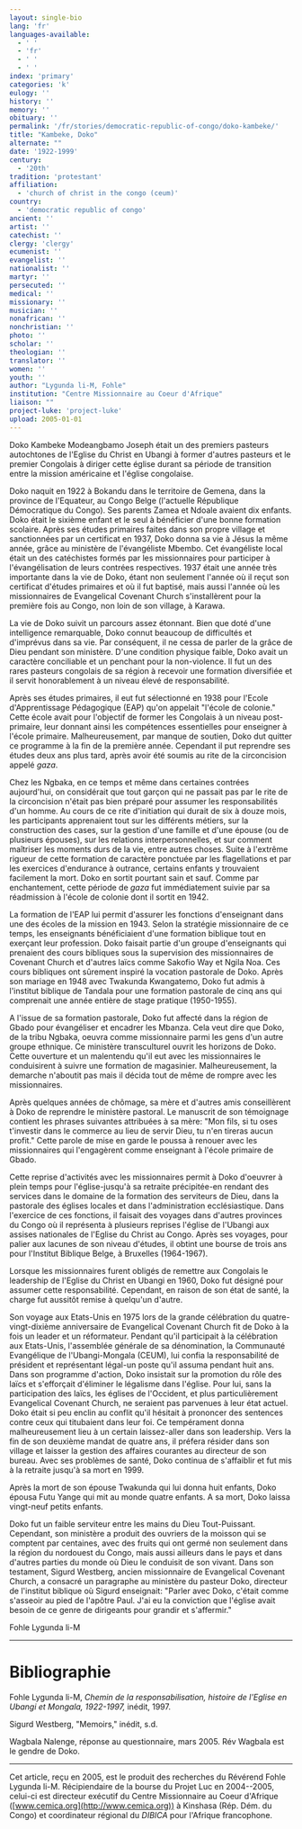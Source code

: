 ```yaml
---
layout: single-bio
lang: 'fr'
languages-available:
  - ' '
  - 'fr'
  - ' '
  - ' '
index: 'primary'
categories: 'k'
eulogy: ''
history: ''
memory: ''
obituary: ''
permalink: '/fr/stories/democratic-republic-of-congo/doko-kambeke/'
title: "Kambeke, Doko"
alternate: ""
date: '1922-1999'
century:
  - '20th'
tradition: 'protestant'
affiliation:
  - 'church of christ in the congo (ceum)'
country:
  - 'democratic republic of congo'
ancient: ''
artist: ''
catechist: ''
clergy: 'clergy'
ecumenist: ''
evangelist: ''
nationalist: ''
martyr: ''
persecuted: ''
medical: ''
missionary: ''
musician: ''
nonafrican: ''
nonchristian: ''
photo: ''
scholar: ''
theologian: ''
translator: ''
women: ''
youth: ''
author: "Lygunda li-M, Fohle"
institution: "Centre Missionnaire au Coeur d'Afrique"
liaison: ""
project-luke: 'project-luke'
upload: 2005-01-01
---
```




Doko Kambeke Modeangbamo Joseph était un des premiers pasteurs autochtones de l'Eglise du Christ en Ubangi à former d'autres pasteurs et le premier Congolais à diriger cette église durant sa période de transition entre la mission américaine et l'église congolaise.

Doko naquit en 1922 à Bokandu dans le territoire de Gemena, dans la province de l'Equateur, au Congo Belge (l'actuelle République Démocratique du Congo). Ses parents Zamea et Ndoale avaient dix enfants. Doko était le sixième enfant et le seul à bénéficier d'une bonne formation scolaire. Après ses études primaires faites dans son propre village et sanctionnées par un certificat en 1937, Doko donna sa vie à Jésus la même année, grâce au ministère de l'évangéliste Mbembo. Cet évangéliste local était un des catéchistes formés par les missionnaires pour participer à l'évangélisation de leurs contrées respectives. 1937 était une année très importante dans la vie de Doko, étant non seulement l'année où il reçut son certificat d'études primaires et où il fut baptisé, mais aussi l'année où les missionnaires de Evangelical Covenant Church s'installèrent pour la première fois au Congo, non loin de son village, à Karawa.

La vie de Doko suivit un parcours assez étonnant. Bien que doté d'une intelligence remarquable, Doko connut beaucoup de difficultés et d'imprévus dans sa vie. Par conséquent, il ne cessa de parler de la grâce de Dieu pendant son ministère. D'une condition physique faible, Doko avait un caractère conciliable et un penchant pour la non-violence. Il fut un des rares pasteurs congolais de sa région à recevoir une formation diversifiée et il servit honorablement à un niveau élevé de responsabilité.

Après ses études primaires, il eut fut sélectionné en 1938 pour l'Ecole d'Apprentissage Pédagogique (EAP) qu'on appelait "l'école de colonie." Cette école avait pour l'objectif de former les Congolais à un niveau post-primaire, leur donnant ainsi les compétences essentielles pour enseigner à l'école primaire. Malheureusement, par manque de soutien, Doko dut quitter ce programme à la fin de la première année. Cependant il put reprendre ses études deux ans plus tard, après avoir été soumis au rite de la circoncision appelé *gaza*.

Chez les Ngbaka, en ce temps et même dans certaines contrées aujourd'hui, on considérait que tout garçon qui ne passait pas par le rite de la circoncision n'était pas bien préparé pour assumer les responsabilités d'un homme. Au cours de ce rite d'initiation qui durait de six à douze mois, les participants apprenaient tout sur les différents métiers, sur la construction des cases, sur la gestion d'une famille et d'une épouse (ou de plusieurs épouses), sur les relations interpersonnelles, et sur comment maîtriser les moments durs de la vie, entre autres choses. Suite à l'extrême rigueur de cette formation de caractère ponctuée par les flagellations et par les exercices d'endurance à outrance, certains enfants y trouvaient facilement la mort. Doko en sortit pourtant sain et sauf. Comme par enchantement, cette période de *gaza* fut immédiatement suivie par sa réadmission à l'école de colonie dont il sortit en 1942.

La formation de l'EAP lui permit d'assurer les fonctions d'enseignant dans une des écoles de la mission en 1943. Selon la stratégie missionnaire de ce temps, les enseignants bénéficiaient d'une formation biblique tout en exerçant leur profession. Doko faisait partie d'un groupe d'enseignants qui prenaient des cours bibliques sous la supervision des missionnaires de Covenant Church et d'autres laïcs comme Sakofio Way et Ngila Noa. Ces cours bibliques ont sûrement inspiré la vocation pastorale de Doko. Après son mariage en 1948 avec Twakunda Kwangatemo, Doko fut admis à l'institut biblique de Tandala pour une formation pastorale de cinq ans qui comprenait une année entière de stage pratique (1950-1955).

A l'issue de sa formation pastorale, Doko fut affecté dans la région de Gbado pour évangéliser et encadrer les Mbanza. Cela veut dire que Doko, de la tribu Ngbaka, oeuvra comme missionnaire parmi les gens d'un autre groupe ethnique. Ce ministère transculturel ouvrit les horizons de Doko. Cette ouverture et un malentendu qu'il eut avec les missionnaires le conduisirent à suivre une formation de magasinier. Malheureusement, la demarche n'aboutit  pas mais il décida tout de même de rompre avec les missionnaires.

Après quelques années de chômage, sa mère et d'autres amis conseillèrent à Doko de reprendre le ministère pastoral. Le manuscrit de son témoignage contient les phrases suivantes attribuées à sa mère: "Mon fils, si tu oses t'investir dans le commerce au lieu de servir Dieu, tu n'en tireras aucun profit." Cette parole de mise en garde le poussa à renouer avec les missionnaires qui l'engagèrent comme enseignant à l'école primaire de Gbado.

Cette reprise d'activités avec les missionnaires permit à Doko d'oeuvrer à plein temps pour l'église-jusqu'à sa retraite précipitée-en rendant des services dans le domaine de la formation des serviteurs de Dieu, dans la pastorale des églises locales et dans l'administration ecclésiastique. Dans l'exercice de ces fonctions, il faisait des voyages dans d'autres provinces du Congo où il représenta à plusieurs reprises l'église de l'Ubangi aux assises nationales de l'Eglise du Christ au Congo. Après ses voyages, pour palier aux lacunes de son niveau d'études, il obtint une bourse de trois ans pour l'Institut Biblique Belge, à Bruxelles (1964-1967).

Lorsque les missionnaires furent obligés de remettre aux Congolais le leadership de l'Eglise du Christ en Ubangi en 1960, Doko fut désigné pour assumer cette responsabilité. Cependant, en raison de son état de santé, la charge fut aussitôt remise à quelqu'un d'autre.

Son voyage aux Etats-Unis en 1975 lors de la grande célébration du quatre-vingt-dixième anniversaire de Evangelical Covenant Church fit de Doko à la fois un leader et un réformateur. Pendant qu'il participait à la célébration aux Etats-Unis, l'assemblée générale de sa dénomination, la Communauté Evangélique de l'Ubangi-Mongala (CEUM), lui confia la responsabilité de président et représentant légal-un poste qu'il assuma pendant huit ans. Dans son programme d'action, Doko insistait sur la promotion du rôle des laïcs et s'efforçait d'éliminer le légalisme dans l'église. Pour lui, sans la participation des laïcs, les églises de l'Occident, et plus particulièrement Evangelical Covenant Church, ne seraient pas parvenues à leur état actuel. Doko était si peu enclin au conflit qu'il hésitait à prononcer des sentences contre ceux qui titubaient dans leur foi. Ce tempérament donna malheureusement lieu à un certain laissez-aller dans son leadership. Vers la fin de son deuxième mandat de quatre ans, il préfera résider dans son village et laisser la gestion des affaires courantes au directeur de son bureau. Avec ses problèmes de santé, Doko continua de s'affaiblir et fut mis à la retraite jusqu'à sa mort en 1999.

Après la mort de son épouse Twakunda qui lui donna huit enfants, Doko épousa Futu Yange qui mit au monde quatre enfants. A sa mort, Doko laissa vingt-neuf petits enfants.

Doko fut un faible serviteur entre les mains du Dieu Tout-Puissant. Cependant, son ministère a produit des ouvriers de la moisson qui se comptent par centaines, avec des fruits qui ont germé non seulement dans la région du nordouest du Congo, mais aussi ailleurs dans le pays et dans d'autres parties du monde où Dieu le conduisit de son vivant. Dans son testament, Sigurd Westberg, ancien missionnaire de Evangelical Covenant Church, a consacré un paragraphe au ministère du pasteur Doko, directeur de l'institut biblique où Sigurd enseignait: "Parler avec Doko, c'était comme s'asseoir au pied de l'apôtre Paul. J'ai eu la conviction que l'église avait besoin de ce genre de dirigeants pour grandir et s'affermir."

Fohle Lygunda li-M

---

# Bibliographie

Fohle Lygunda li-M, *Chemin de la responsabilisation, histoire de l'Eglise en Ubangi et Mongala, 1922-1997,* inédit, 1997.

Sigurd Westberg, "Memoirs," inédit, s.d.

Wagbala Nalenge, réponse au questionnaire, mars 2005. Rév Wagbala est le gendre de Doko.

---

Cet article, re&ccedil;u en 2005, est le produit des recherches du R&eacute;v&eacute;rend Fohle Lygunda li-M.  R&eacute;cipiendaire de la bourse du Projet Luc en 2004--2005, celui-ci est directeur ex&eacute;cutif du Centre Missionnaire au Coeur d'Afrique ([www.cemica.org](http://www.cemica.org)) &agrave; Kinshasa (R&eacute;p. D&eacute;m. du Congo) et coordinateur r&eacute;gional du *DIBICA* pour l'Afrique francophone.

